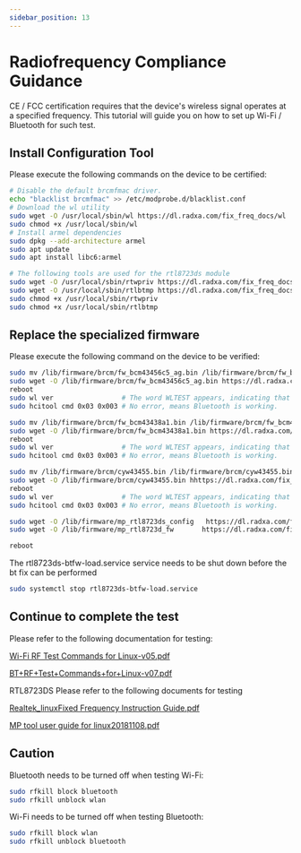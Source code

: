 ```yaml
---
sidebar_position: 13
---
```


# Radiofrequency Compliance Guidance

CE / FCC certification requires that the device's wireless signal operates at a specified frequency. This tutorial will guide you on how to set up Wi-Fi / Bluetooth for such test.

## Install Configuration Tool

Please execute the following commands on the device to be certified:

```bash
# Disable the default brcmfmac driver.
echo "blacklist brcmfmac" >> /etc/modprobe.d/blacklist.conf
# Download the wl utility
sudo wget -O /usr/local/sbin/wl https://dl.radxa.com/fix_freq_docs/wl
sudo chmod +x /usr/local/sbin/wl
# Install armel dependencies
sudo dpkg --add-architecture armel
sudo apt update
sudo apt install libc6:armel

# The following tools are used for the rtl8723ds module
sudo wget -O /usr/local/sbin/rtwpriv https://dl.radxa.com/fix_freq_docs/rtwpriv
sudo wget -O /usr/local/sbin/rtlbtmp https://dl.radxa.com/fix_freq_docs/rtlbtmp
sudo chmod +x /usr/local/sbin/rtwpriv
sudo chmod +x /usr/local/sbin/rtlbtmp
```

## Replace the specialized firmware

Please execute the following command on the device to be verified:

<Tabs groupId="module" queryString>
<TabItem value="ap6256" label="AP6256" default>

```bash
sudo mv /lib/firmware/brcm/fw_bcm43456c5_ag.bin /lib/firmware/brcm/fw_bcm43456c5_ag.bin.bak
sudo wget -O /lib/firmware/brcm/fw_bcm43456c5_ag.bin https://dl.radxa.com/fix_freq_docs/ap6256/fw_bcm43456c5_ag_mfg.bin
reboot
sudo wl ver                 # The word WLTEST appears, indicating that the firmware replacement was successful.
sudo hcitool cmd 0x03 0x003 # No error, means Bluetooth is working.
```

</TabItem>

<TabItem value="ap6212" label="AP6212">

```bash
sudo mv /lib/firmware/brcm/fw_bcm43438a1.bin /lib/firmware/brcm/fw_bcm43438a1.bin.bak
sudo wget -O /lib/firmware/brcm/fw_bcm43438a1.bin https://dl.radxa.com/fix_freq_docs/ap6212/fw_bcm43438a1_mfg.bin
reboot
sudo wl ver                 # The word WLTEST appears, indicating that the firmware replacement was successful.
sudo hcitool cmd 0x03 0x003 # No error, means Bluetooth is working.
```

</TabItem>

<TabItem value="cm256" label="AW-CM256SM">

```bash
sudo mv /lib/firmware/brcm/cyw43455.bin /lib/firmware/brcm/cyw43455.bin.bak
sudo wget -O /lib/firmware/brcm/cyw43455.bin hhttps://dl.radxa.com/fix_freq_docs/cm256/cyw43455-mfgtest-7.45.100.18.bin
reboot
sudo wl ver                 # The word WLTEST appears, indicating that the firmware replacement was successful.
sudo hcitool cmd 0x03 0x003 # No error, means Bluetooth is working.
```

</TabItem>

<TabItem value="rtl8723ds" label="RTL8723DS">

```bash
sudo wget -O /lib/firmware/mp_rtl8723ds_config   https://dl.radxa.com/fix_freq_docs/rtl87123ds/mp_rtl8723ds_config
sudo wget -O /lib/firmware/mp_rtl8723d_fw       https://dl.radxa.com/fix_freq_docs/rtl87123ds/mp_rtl8723d_fw

reboot
```

The rtl8723ds-btfw-load.service service needs to be shut down before the bt fix can be performed

```bash
sudo systemctl stop rtl8723ds-btfw-load.service
```

</TabItem>

</Tabs>

## Continue to complete the test

Please refer to the following documentation for testing:

[Wi-Fi RF Test Commands for Linux-v05.pdf](https://dl.radxa.com/fix_freq_docs/Wi-Fi+RF+Test+Commands+for+Linux_BCM4339-v05.pdf)

[BT+RF+Test+Commands+for+Linux-v07.pdf](https://dl.radxa.com/fix_freq_docs/BT+RF+Test+Commands+for+Linux-v07.pdf)

RTL8723DS Please refer to the following documents for testing

[Realtek_linuxFixed Frequency Instruction Guide.pdf](https://dl.radxa.com/fix_freq_docs/Realtek_linuxFixed-Frequency-Instruction-Guide.pdf)

[MP tool user guide for linux20181108.pdf](https://dl.radxa.com/fix_freq_docs/MP-tool-user-guide-for-linux20181108.pdf)

## Caution

Bluetooth needs to be turned off when testing Wi-Fi:

```bash
sudo rfkill block bluetooth
sudo rfkill unblock wlan
```

Wi-Fi needs to be turned off when testing Bluetooth:

```bash
sudo rfkill block wlan
sudo rfkill unblock bluetooth
```
